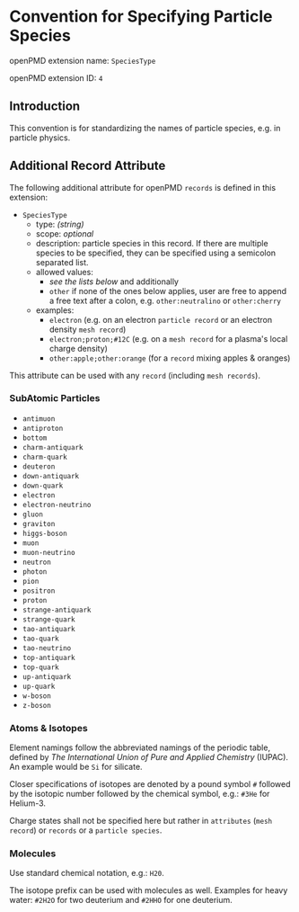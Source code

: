 Convention for Specifying Particle Species 
==========================================

openPMD extension name: `SpeciesType`

openPMD extension ID: `4`


Introduction
------------

This convention is for standardizing the names of particle species, e.g. in
particle physics.


Additional Record Attribute
---------------------------

The following additional attribute for openPMD `records` is defined in this
extension:

- `SpeciesType`
  - type: *(string)*
  - scope: *optional*
  - description: particle species in this record. If there are multiple
                 species to be specified, they can be specified using a
                 semicolon separated list.
  - allowed values:
    - *see the lists below* and additionally
    - `other` if none of the ones below applies, user are free to append a
      free text after a colon, e.g. `other:neutralino` or `other:cherry`
  - examples:
    - `electron` (e.g. on an electron `particle record` or an electron
                  density `mesh record`)
    - `electron;proton;#12C` (e.g. on a `mesh record` for a plasma's
                              local charge density)
    - `other:apple;other:orange` (for a `record` mixing apples & oranges)

This attribute can be used with any `record` (including `mesh records`).

### SubAtomic Particles

  - `antimuon`
  - `antiproton`
  - `bottom`
  - `charm-antiquark`
  - `charm-quark`
  - `deuteron`
  - `down-antiquark`
  - `down-quark`
  - `electron`
  - `electron-neutrino`
  - `gluon`
  - `graviton`
  - `higgs-boson`
  - `muon`
  - `muon-neutrino`
  - `neutron`
  - `photon`
  - `pion`
  - `positron`
  - `proton`
  - `strange-antiquark`
  - `strange-quark`
  - `tao-antiquark`
  - `tao-quark`
  - `tao-neutrino`
  - `top-antiquark`
  - `top-quark`
  - `up-antiquark`
  - `up-quark`
  - `w-boson`
  - `z-boson`

### Atoms & Isotopes

Element namings follow the abbreviated namings of the periodic table, defined
by *The International Union of Pure and Applied Chemistry* (IUPAC).
An example would be `Si` for silicate.

Closer specifications of isotopes are denoted by a pound symbol `#` followed
by the isotopic number followed by the chemical symbol, e.g.: `#3He`
for Helium-3.

Charge states shall not be specified here but rather in `attributes`
(`mesh record`) or `records` or a `particle species`.

### Molecules

Use standard chemical notation, e.g.: `H20`.

The isotope prefix can be used with molecules as well.
Examples for heavy water: `#2H2O` for two deuterium and `#2HHO` for one
deuterium.
